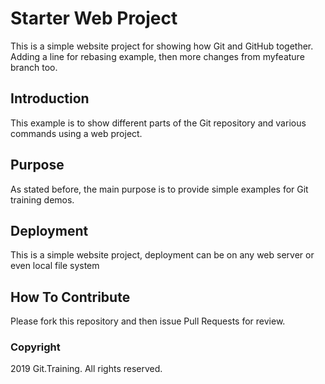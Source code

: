 # Starter Web Project

This is a simple website project for showing how Git and GitHub together. Adding a line for rebasing example, then more changes from myfeature branch too.

## Introduction

This example is to show different parts of the Git repository and various commands using a web project.

## Purpose

As stated before, the main purpose is to provide simple examples for Git training demos.

## Deployment

This is a simple website project, deployment can be on any web server or even local file system

## How To Contribute

Please fork this repository and then issue Pull Requests for review.

### Copyright

2019 Git.Training. All rights reserved.